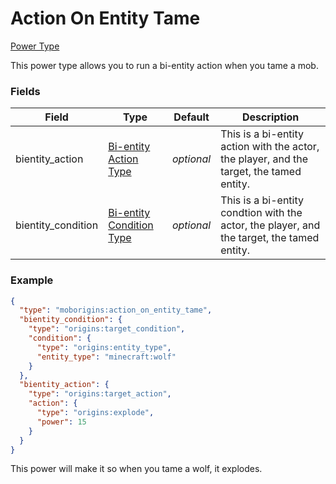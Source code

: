 # Action On Entity Tame

[Power Type](../power_types.md)

This power type allows you to run a bi-entity action when you tame a mob.

### Fields

Field | Type | Default | Description
------|------|---------|-------------
bientity_action | [Bi-entity Action Type](https://origins.readthedocs.io/en/latest/types/bientity_action_types/) | _optional_ | This is a bi-entity action with the actor, the player, and the target, the tamed entity.
bientity_condition | [Bi-entity Condition Type](https://origins.readthedocs.io/en/latest/types/bientity_condition_types/) | _optional_ | This is a bi-entity condtion with the actor, the player, and the target, the tamed entity.

### Example

```json
{
  "type": "moborigins:action_on_entity_tame",
  "bientity_condition": {
    "type": "origins:target_condition",
    "condition": {
      "type": "origins:entity_type",
      "entity_type": "minecraft:wolf"
    }
  },
  "bientity_action": {
    "type": "origins:target_action",
    "action": {
      "type": "origins:explode",
      "power": 15
    }
  }
}
```
This power will make it so when you tame a wolf, it explodes.